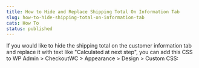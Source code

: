 ```yaml
---
title: How to Hide and Replace Shipping Total On Information Tab
slug: how-to-hide-shipping-total-on-information-tab
cats: How To
status: published
---
```



  <p>
    If you would like to hide the shipping total on the customer information tab and replace it with text like "Calculated at next step", you can add this CSS to WP Admin &gt; CheckoutWC &gt; Appearance &gt; Design &gt; Custom CSS:
    <script src="https://gist.github.com/clifgriffin/5bf837ea4959b82c66dc30eb7e87b63a.js" type="text/javascript"></script>
  </p>
